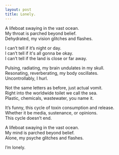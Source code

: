 ```yaml
---
layout: post
title: Lonely.
---
```


A lifeboat swaying in the vast ocean. <br>
My throat is parched beyond belief. <br>
Dehydrated, my vision glitches and flashes. <br>

I can’t tell if it’s night or day. <br>
I can’t tell if it's all gonna be okay. <br>
I can’t tell if the land is close or far away.

Pulsing, radiating, my brain undulates in my skull. <br>
Resonating, reverberating, my body oscillates. <br>
Uncontrollably, I hurl.

Not the same letters as before, just actual vomit. <br>
Right into the worldwide toilet we call the sea. <br>
Plastic, chemicals, wastewater, you name it.

It’s funny, this cycle of toxin consumption and release. <br>
Whether it be media, sustenance, or opinions. <br>
This cycle doesn’t end.

A lifeboat swaying in the vast ocean. <br>
My mind is parched beyond belief. <br>
Alone, my psyche glitches and flashes.

I’m lonely.
